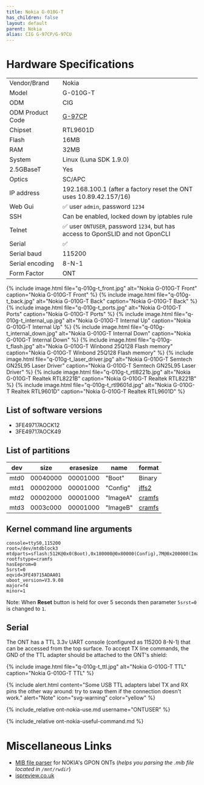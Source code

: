 ```yaml
---
title: Nokia G-010G-T
has_children: false
layout: default
parent: Nokia
alias: CIG G-97CP/G-97CU
---
```


# Hardware Specifications

|                  |                                                                                |
| ---------------- | ------------------------------------------------------------------------------ |
| Vendor/Brand     | Nokia                                                                          |
| Model            | G-010G-T                                                                       |
| ODM              | CIG                                                                            |
| ODM Product Code | [G-97CP](/ont-cig-g-97cp)                                                      |
| Chipset          | RTL9601D                                                                       |
| Flash            | 16MB                                                                           |
| RAM              | 32MB                                                                           |
| System           | Linux (Luna SDK 1.9.0)                                                         |
| 2.5GBaseT        | Yes                                                                            |
| Optics           | SC/APC                                                                         |
| IP address       | 192.168.100.1  (after a factory reset the ONT uses 10.89.42.157/16)            |
| Web Gui          | ✅ user `admin`, password `1234`                                               |
| SSH              | Can be enabled, locked down by iptables rule                                   |
| Telnet           | ✅ user `ONTUSER`, password `1234`, but has access to GponSLID and not GponCLI |
| Serial           | ✅                                                                             |
| Serial baud      | 115200                                                                         |
| Serial encoding  | 8-N-1                                                                          |
| Form Factor      | ONT                                                                            |

{% include image.html file="q-010g-t_front.jpg"  alt="Nokia G-010G-T Front" caption="Nokia G-010G-T Front" %}
{% include image.html file="q-010g-t_back.jpg"  alt="Nokia G-010G-T Back" caption="Nokia G-010G-T Back" %}
{% include image.html file="q-010g-t_ports.jpg"  alt="Nokia G-010G-T Ports" caption="Nokia G-010G-T Ports" %}
{% include image.html file="q-010g-t_internal_up.jpg"  alt="Nokia G-010G-T Internal Up" caption="Nokia G-010G-T Internal Up" %}
{% include image.html file="q-010g-t_internal_down.jpg"  alt="Nokia G-010G-T Internal Down" caption="Nokia G-010G-T Internal Down" %}
{% include image.html file="q-010g-t_flash.jpg"         alt="Nokia G-010G-T Winbond 25Q128 Flash memory"  caption="Nokia G-010G-T Winbond 25Q128 Flash memory"  %}
{% include image.html file="q-010g-t_laser_driver.jpg"  alt="Nokia G-010G-T Semtech GN25L95 Laser Driver" caption="Nokia G-010G-T Semtech GN25L95 Laser Driver" %}
{% include image.html file="q-010g-t_rtl8221b.jpg"      alt="Nokia G-010G-T Realtek RTL8221B"             caption="Nokia G-010G-T Realtek RTL8221B"             %}
{% include image.html file="q-010g-t_rtl9601d.jpg"      alt="Nokia G-010G-T Realtek RTL9601D"             caption="Nokia G-010G-T Realtek RTL9601D"             %}

## List of software versions
- 3FE49717AOCK12 
- 3FE49717AOCK49 

## List of partitions

| dev  | size     | erasesize | name     | format                                          |
| ---- | -------- | --------- | -------- | ----------------------------------------------- |
| mtd0 | 00040000 | 00001000  | "Boot"   | Binary                                          |
| mtd1 | 00002000 | 00001000  | "Config" | [jffs2](https://en.wikipedia.org/wiki/JFFS2)    |
| mtd2 | 00002000 | 00001000  | "ImageA" | [cramfs](https://en.wikipedia.org/wiki/Cramfs)  |
| mtd3 | 0003c000 | 00001000  | "ImageB" | [cramfs](https://en.wikipedia.org/wiki/Cramfs)  |

## Kernel command line arguments
```
console=ttyS0,115200  
root=/dev/mtdblock3 
mtdparts=sflash:512K@0x0(Boot),0x180000@0x80000(Config),7M@0x200000(ImageA),7M@0x900000(ImageB) 
rootfstype=cramfs 
hasEeprom=0 
5srst=0 
eqvid=3FE49715ADAA01 
uboot_version=V3.9.08 
major=f4 
minor=1
```

Note: When **Reset** button is held for over 5 seconds then parameter `5srst=0` is changed to `1`.

## Serial

The ONT has a TTL 3.3v UART console (configured as 115200 8-N-1) that can be accessed from the top surface. To accept TX line commands, the GND of the TTL adapter should be attached to the ONT's shield:

{% include image.html file="q-010g-t_ttl.jpg"  alt="Nokia G-010G-T TTL" caption="Nokia G-010G-T TTL" %}

{% include alert.html content="Some USB TTL adapters label TX and RX pins the other way around: try to swap them if the connection doesn't work." alert="Note"  icon="svg-warning" color="yellow" %}

{% include_relative ont-nokia-use.md username="ONTUSER" %}

{% include_relative ont-nokia-useful-command.md %}

# Miscellaneous Links
- [MIB file parser](https://github.com/nanomad/nokia-ont-mib-parser) for NOKIA's GPON ONTs (*helps you parsing the .mib file located in `/mnt/rwdir`*)
- [ispreview.co.uk](https://www.ispreview.co.uk/index.php/2022/09/pictured-openreachs-future-2-5gbps-ont-for-fttp-broadband.html)
